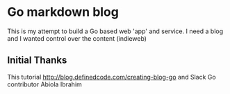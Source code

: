 # Go markdown blog
This is my attempt to build a Go based web 'app' and service.
I need a blog and I wanted control over the content (indieweb) 

## Initial Thanks
This tutorial http://blog.definedcode.com/creating-blog-go 
and Slack Go contributor Abiola Ibrahim
